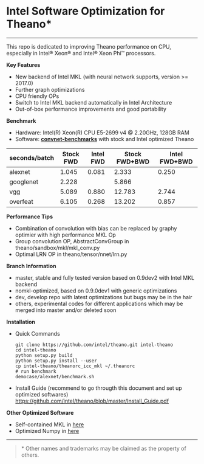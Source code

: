 # Intel Software Optimization for Theano*
---

This repo is dedicated to improving Theano performance on CPU, especially in Intel® Xeon® and Intel® Xeon Phi™ processors.

**Key Features**
  * New backend of Intel MKL (with neural network supports, version >= 2017.0)
  * Further graph optimizations
  * CPU friendly OPs
  * Switch to Intel MKL backend automatically in Intel Architecture
  * Out-of-box performance improvements and good portability

**Benchmark**
   * Hardware: Intel(R) Xeon(R) CPU E5-2699 v4 @ 2.20GHz, 128GB RAM 
   * Software: **[convnet-benchmarks](https://github.com/soumith/convnet-benchmarks/blob/master/theano/benchmark_imagenet.py)** with stock and Intel optimized Theano
   
   | seconds/batch | Stock FWD | Intel FWD | Stock FWD+BWD | Intel FWD+BWD |
   |---------------|-----------|-----------|---------------|---------------|
   | alexnet       | 1.045     | 0.081     | 2.333         | 0.250         |
   | googlenet     | 2.228     |           | 5.866         |               |
   | vgg           | 5.089     | 0.880     | 12.783        | 2.744         |
   | overfeat      | 6.105     | 0.268     | 13.202        | 0.857         |

**Performance Tips**
   * Combination of convolution with bias can be replaced by graphy optimier with high performance MKL Op
   * Group convolution OP, AbstractConvGroup in theano/sandbox/mkl/mkl_conv.py
   * Optimal LRN OP in theano/tensor/nnet/lrn.py

**Branch Information**
  * master, stable and fully tested version based on 0.9dev2 with Intel MKL backend
  * nomkl-optimized, based on 0.9.0dev1 with generic optimizations
  * dev, develop repo with latest optimizations but bugs may be in the hair
  * others, experimental codes for different applications which may be merged into master and/or deleted soon

**Installation**

  * Quick Commands

    ```
    git clone https://github.com/intel/theano.git intel-theano
    cd intel-theano
    python setup.py build
    python setup.py install --user
    cp intel-theano/theanorc_icc_mkl ~/.theanorc
    # run benchmark
    democase/alexnet/benchmark.sh
    ```

  * Install Guide (recommend to go througth this document and set up optimized softwares)
    https://github.com/intel/theano/blob/master/Install_Guide.pdf


**Other Optimized Software**
   * Self-contained MKL in [here](https://github.com/01org/mkl-dnn/releases)
   * Optimized Numpy in [here](https://github.com/pcs-theano/numpy)

---
>\* Other names and trademarks may be claimed as the property of others.

